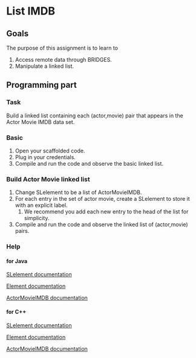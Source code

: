 List IMDB
=========

Goals
-----

The purpose of this assignment is to learn to
1. Access remote data through BRIDGES.
2. Manipulate a linked list.

Programming part
----------------

### Task

Build a linked list containing each (actor,movie) pair that appears in
the Actor Movie IMDB data set.

### Basic

1. Open your scaffolded code.
2. Plug in your credentials.
3. Compile and run the code and observe the basic linked list.

### Build Actor Movie linked list

1. Change SLelement to be a list of ActorMovieIMDB.
2. For each entry in the set of actor movie, create a SLelement to store it with an explicit label.
   1. We recommend you add each new entry to the head of the list for simplicity.
3. Compile and run the code and observe the linked list of (actor,movie) pairs.

### Help

#### for Java

[SLelement documentation](http://bridgesuncc.github.io/doc/java-api/current/html/classbridges_1_1base_1_1_s_lelement.html)

[Element documentation](http://bridgesuncc.github.io/doc/java-api/current/html/classbridges_1_1base_1_1_element.html)

[ActorMovieIMDB documentation](http://bridgesuncc.github.io/doc/java-api/current/html/classbridges_1_1data__src__dependent_1_1_actor_movie_i_m_d_b.html)

#### for C++

[SLelement documentation](http://bridgesuncc.github.io/doc/cxx-api/current/html/classbridges_1_1_s_lelement.html)

[Element documentation](http://bridgesuncc.github.io/doc/cxx-api/current/html/classbridges_1_1_element.html)

[ActorMovieIMDB documentation](http://bridgesuncc.github.io/doc/cxx-api/current/html/classbridges_1_1_actor_movie_i_m_d_b.html)
